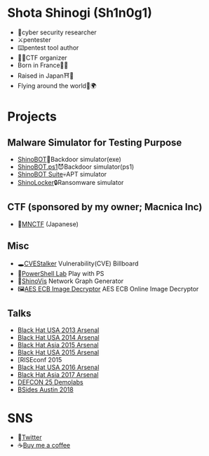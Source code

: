 # Shota Shinogi (Sh1n0g1)
* 🥼cyber security researcher
* ⚔️pentester
* ⌨️pentest tool author
* 👨‍⚖️CTF organizer
* Born in France🥖🥐
* Raised in Japan⛩️🗼
* Flying around the world🛫🌍

# Projects 
## Malware Simulator for Testing Purpose
* [ShinoBOT](https://shinosec.com)👿Backdoor simulator(exe)
* [ShinoBOT.ps1](https://shinobotps1.com)😈Backdoor simulator(ps1) 
* [ShinoBOT Suite](https://shinosec.com/shinobotsuite/)💀APT simulator 
* [ShinoLocker](https://shinolocker.com/)🔒Ransomware simulator 

## CTF (sponsored by my owner; Macnica Inc)
* 🏁[MNCTF](https://mnctf.info/) (Japanese)

## Misc
* 🕳️[CVEStalker](https://cvestalker.com/) Vulnerability(CVE) Billboard
* 🧪[PowerShell Lab](https://shino.club/powershelllab/) Play with PS
* 👀[ShinoVis](https://shino.club/shinovis/) Network Graph Generator
* 🖼️[AES ECB Image Decryptor](https://shino.club/aesecbdecryptor/) AES ECB Online Image Decryptor

## Talks
* [Black Hat USA 2013 Arsenal](https://www.blackhat.com/us-13/arsenal.html#Shinogi)
* [Black Hat USA 2014 Arsenal](https://www.blackhat.com/us-14/arsenal.html#Shinogi)
* [Black Hat Asia 2015 Arsenal](https://www.blackhat.com/asia-15/arsenal.html#Shinogi)
* [Black Hat USA 2015 Arsenal](https://www.blackhat.com/us-15/arsenal.html#shota-shinogi)
* [RISEconf 2015
* [Black Hat USA 2016 Arsenal](https://www.blackhat.com/us-16/arsenal.html#shota-shinogi)
* [Black Hat Asia 2017 Arsenal](https://www.blackhat.com/asia-17/arsenal/schedule/#shinobotps1-5885)
* [DEFCON 25 Demolabs](https://defcon.org/html/defcon-25/dc-25-demolabs.html#ShinoBOT)
* [BSides Austin 2018](https://bsidesaustin2018.sched.com/shota_shinogi.6z7mdw9)

# SNS
* 🐤[Twitter](https://twitter.com/Sh1n0g1/)
* ☕[Buy me a coffee](https://buymeacoffee.com/Sh1n0g1)
